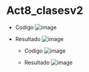 # Act8_clasesv2
- Codigo
  ![image](https://github.com/user-attachments/assets/7afd1f08-38d3-4469-9624-4de5ffa8e1ba)

- Resultado
  ![image](https://github.com/user-attachments/assets/54e5481c-398c-43eb-905f-71f5e3d5b0e3)


  - Codigo
    ![image](https://github.com/user-attachments/assets/21899488-2d3a-4440-a021-7a2cf94c6f45)


  - Resultado
    ![image](https://github.com/user-attachments/assets/decee0ce-af6d-44cf-8ba0-7a5296626cd6)


